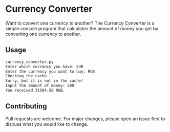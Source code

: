 # Currency Converter
Want to convert one currency to another? The Currency Converter is a simple console program that calculates the amount of money you get by converting one currency to another.

## Usage

```bash
currency_converter.py
Enter which currency you have: EUR
Enter the currency you want to buy: RUB
Checking the cache...
Sorry, but it is not in the cache!
Input the amount of money: 500
You received 31504.58 RUB.
```

## Contributing

Pull requests are welcome. For major changes, please open an issue first to discuss what you would like to change.
